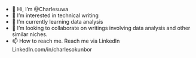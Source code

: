 - 👋 Hi, I’m @Charlesuwa
- 👀 I’m interested in technical writing 
- 🌱 I’m currently learning data analysis 
- 💞️ I’m looking to collaborate on writings involving data analysis and other similar niches.
- 📫 How to reach me. Reach me via LinkedIn LinkedIn.com/in/charlesokunbor

<!---
Charlesuwa/Charlesuwa is a ✨ special ✨ repository because its `README.md` (this file) appears on your GitHub profile.
You can click the Preview link to take a look at your changes.
--->
